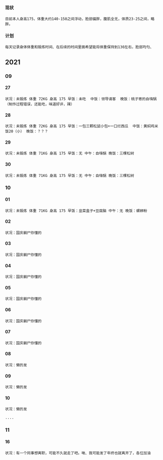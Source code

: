 #### 现状
    目前本人身高175，体重大约140-150之间浮动，脸部偏胖，腹肌全无，体质23-25之间，略胖。

#### 计划
    每天记录身体体重和锻炼时间、在后续的时间里面希望能将体重保持到130左右，脸部均匀、


## 2021
### 09
#### 27
    状况：未锻炼 体重 72KG 身高 175 早饭：未吃  中饭：领导请客  晚饭：桃子寄的自嗨锅（制作过程错误，还能吃，味道好评，辣）
#### 28
    状况：未锻炼 体重 72KG 身高 175 早饭：一包三颗松鼠小包+一口烂西瓜  中饭：黄焖鸡米饭20（小） 晚饭：？？？
#### 29
    状况：未锻炼 体重 71KG 身高 175 早饭：无 中午：自嗨锅 晚饭：三棵松树
#### 30
    状况：未锻炼 体重 71KG 身高 175 早饭：无 中午：自嗨锅 晚饭：三棵松树
### 10
#### 01
    状况：未锻炼 体重 71KG 身高 175 早饭：韭菜盒子+豆腐脑 中午：无 晚饭：螺蛳粉
#### 02
    状况：国庆躺尸你懂的
#### 03
    状况：国庆躺尸你懂的
#### 04
    状况：国庆躺尸你懂的
#### 05
    状况：国庆躺尸你懂的
#### 06
    状况：国庆躺尸你懂的
#### 07
    状况：国庆躺尸你懂的
#### 08
    状况：懒的发
#### 09
    状况：懒的发
#### 10
    状况：懒的发
    
    ....
### 11
#### 16
    状况：有一个同事想离职，可能不久就走了吧。唉、我可能发了年终也就离开了，各位加油


